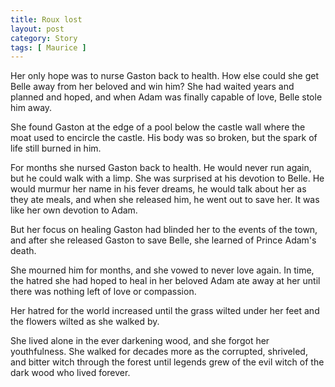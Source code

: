 ```yaml
---
title: Roux lost
layout: post
category: Story
tags: [ Maurice ]
---
```

Her only hope was to nurse Gaston back to health. How else could she get Belle away from her beloved and win him? She had waited years and planned and hoped, and when Adam was finally capable of love, Belle stole him away.

<!-- more -->

She found Gaston at the edge of a pool below the castle wall where the moat used to encircle the castle. His body was so broken, but the spark of life still burned in him.

For months she nursed Gaston back to health. He would never run again, but he could walk with a limp. She was surprised at his devotion to Belle. He would murmur her name in his fever dreams, he would talk about her as they ate meals, and when she released him, he went out to save her. It was like her own devotion to Adam.

But her focus on healing Gaston had blinded her to the events of the town, and after she released Gaston to save Belle, she learned of Prince Adam's death.

She mourned him for months, and she vowed to never love again. In time, the hatred she had hoped to heal in her beloved Adam ate away at her until there was nothing left of love or compassion.

Her hatred for the world increased until the grass wilted under her feet and the flowers wilted as she walked by.

She lived alone in the ever darkening wood, and she forgot her youthfulness. She walked for decades more as the corrupted, shriveled, and bitter witch through the forest until legends grew of the evil witch of the dark wood who lived forever.